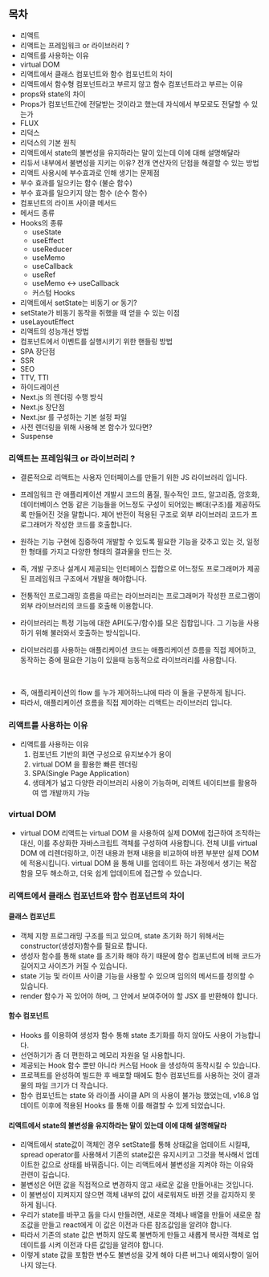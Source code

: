 ## 목차

- 리액트
- 리액트는 프레임워크 or 라이브러리 ?
- 리액트를 사용하는 이유
- virtual DOM
- 리액트에서 클래스 컴포넌트와 함수 컴포넌트의 차이
- 리액트에서 함수형 컴포넌트라고 부르지 않고 함수 컴포넌트라고 부르는 이유
- props와 state의 차이
- Props가 컴포넌트간에 전달받는 것이라고 했는데 자식에서 부모로도 전달할 수 있는가
- FLUX
- 리덕스
- 리덕스의 기본 원칙
- 리액트에서 state의 불변성을 유지하라는 말이 있는데 이에 대해 설명해달라
- 리듀서 내부에서 불변성을 지키는 이유? 전개 연산자의 단점을 해결할 수 있는 방법
- 리액트 사용시에 부수효과로 인해 생기는 문제점
- 부수 효과를 일으키는 함수 (불순 함수)
- 부수 효과를 일으키지 않는 함수 (순수 함수)
- 컴포넌트의 라이프 사이클 메서드
- 메서드 종류
- Hooks의 종류
  - useState
  - useEffect
  - useReducer
  - useMemo
  - useCallback
  - useRef
  - useMemo ↔️ useCallback
  - 커스텀 Hooks
- 리액트에서 setState는 비동기 or 동기?
- setState가 비동기 동작을 취했을 때 얻을 수 있는 이점
- useLayoutEffect
- 리액트의 성능개선 방법
- 컴포넌트에서 이벤트를 실행시키기 위한 핸들링 방법
- SPA 장단점
- SSR
- SEO
- TTV, TTI
- 하이드레이션
- Next.js 의 렌더링 수행 방식
- Next.js 장단점
- Next.jsr 를 구성하는 기본 설정 파일
- 사전 렌더링을 위해 사용해 본 함수가 있다면?
- Suspense

### 리액트는 프레임워크 or 라이브러리 ?

- 결론적으로 리액트는 사용자 인터페이스를 만들기 위한 JS 라이브러리 입니다.

- 프레임워크 란 애플리케이션 개발시 코드의 품질, 필수적인 코드, 알고리즘, 암호화, 데이터베이스 연동 같은 기능들을 어느정도 구성이 되어있는 뼈대(구조)를 제공하도록 만들어진 것을 말합니다. 제어 반전이 적용된 구조로 외부 라이브러리 코드가 프로그래머가 작성한 코드를 호출합니다.
- 원하는 기능 구현에 집중하여 개발할 수 있도록 필요한 기능을 갖추고 있는 것, 일정한 형태를 가지고 다양한 형태의 결과물을 만드는 것.
- 즉, 개발 구조나 설계시 제공되는 인터페이스 집합으로 어느정도 프로그래머가 제공된 프레임워크 구조에서 개발을 해야합니다.
  <br>

- 전통적인 프로그래밍 흐름을 따르는 라이브러리는 프로그래머가 작성한 프로그램이 외부 라이브러리의 코드를 호출해 이용합니다.
- 라이브러리는 특정 기능에 대한 API(도구/함수)를 모은 집합입니다. 그 기능을 사용하기 위해 불러와서 호출하는 방식입니다.
- 라이브러리를 사용하는 애플리케이션 코드는 애플리케이션 흐름을 직접 제어하고, 동작하는 중에 필요한 기능이 있을때 능동적으로 라이브러리를 사용합니다.

<br>

- 즉, 애플리케이션의 flow 를 누가 제어하느냐에 따라 이 둘을 구분하게 됩니다.
- 따라서, 애플리케이션 흐름을 직접 제어하는 리액트는 라이브러리 입니다.

### 리액트를 사용하는 이유

- 리액트를 사용하는 이유
  1. 컴포넌트 기반의 화면 구성으로 유지보수가 용이
  2. virtual DOM 을 활용한 빠른 렌더링
  3. SPA(Single Page Application)
  4. 생태계가 넓고 다양한 라이브러리 사용이 가능하며, 리액트 네이티브를 활용하여 앱 개발까지 가능

### virtual DOM

- virtual DOM
  리액트는 virtual DOM 을 사용하여 실제 DOM에 접근하여 조작하는 대신, 이를 추상화한 자바스크립트 객체를 구성하여 사용합니다. 전체 UI를 virtual DOM 에 리렌더링하고, 이전 내용과 현재 내용을 비교하여 바뀐 부분만 실제 DOM에 적용시킵니다. virtual DOM 을 통해 UI를 업데이트 하는 과정에서 생기는 복잡함을 모두 해소하고, 더욱 쉽게 업데이트에 접근할 수 있습니다.

### 리액트에서 클래스 컴포넌트와 함수 컴포넌트의 차이

#### 클래스 컴포넌트

- 객체 지향 프로그래밍 구조를 띄고 있으며, state 초기화 하기 위해서는 constructor(생성자)함수를 필요로 합니다.
- 생성자 함수를 통해 state 를 초기화 해야 하기 때문에 함수 컴포넌트에 비해 코드가 길어지고 사이즈가 커질 수 있습니다.
- state 기능 및 라이프 사이클 기능을 사용할 수 있으며 임의의 메서드를 정의할 수 있습니다.
- render 함수가 꼭 있어야 하며, 그 안에서 보여주어야 할 JSX 를 반환해야 합니다.

#### 함수 컴포넌트

- Hooks 를 이용하여 생성자 함수 통해 state 초기화를 하지 않아도 사용이 가능합니다.
- 선언하기가 좀 더 편한하고 메모리 자원을 덜 사용합니다.
- 제공되는 Hook 함수 뿐만 아니라 커스텀 Hook 을 생성하여 동작시킬 수 있습니다.
- 프로젝트를 완성하여 빌드한 후 배포할 때에도 함수 컴포넌트를 사용하는 것이 결과물의 파일 크기가 더 작습니다.
- 함수 컴포넌트는 state 와 라이플 사이클 API 의 사용이 불가능 했었는데, v16.8 업데이트 이후에 적용된 Hooks 를 통해 이를 해결할 수 있게 되었습니다.

#### 리액트에서 state의 불변성을 유지하라는 말이 있는데 이에 대해 설명해달라

- 리액트에서 state값이 객체인 경우 setState를 통해 상태값을 업데이트 시킬때, spread operator를 사용해서 기존의 state값은 유지시키고 그것을 복사해서 업데이트한 값으로 상태를 바꿔줍니다. 이는 리액트에서 불변성을 지켜야 하는 이유와 관련이 깊습니다.
- 불변성은 어떤 값을 직접적으로 변경하지 않고 새로운 값을 만들어내는 것입니다.
- 이 불변성이 지켜지지 않으면 객체 내부의 값이 새로워져도 바뀐 것을 감지하지 못하게 됩니다.
- 우리가 state를 바꾸고 돔을 다시 만들려면, 새로운 객체나 배열을 만들어 새로운 참조값을 만들고 react에게 이 값은 이전과 다른 참조값임을 알려야 합니다.
- 따라서 기존의 state 값은 변하지 않도록 불변하게 만들고 새롭게 복사한 객체로 업데이트를 시켜 이전과 다른 값임을 알려야 합니다.
- 이렇게 state 값을 포함한 변수도 불변성을 갖게 해야 다른 버그나 예외사항이 일어나지 않는다.
